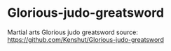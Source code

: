 # Glorious-judo-greatsword
Martial arts Glorious judo greatsword
source: https://github.com/Kenshut/Glorious-judo-greatsword